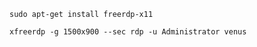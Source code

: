 

```
sudo apt-get install freerdp-x11
```


```
xfreerdp -g 1500x900 --sec rdp -u Administrator venus
```
